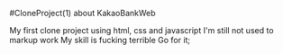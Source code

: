 #CloneProject(1) about KakaoBankWeb

My first clone project using html, css and javascript
I'm still not used to markup work
My skill is fucking terrible
Go for it; 
